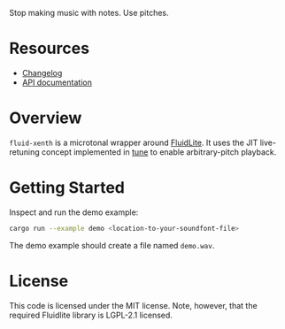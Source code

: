 Stop making music with notes. Use pitches.

# Resources

- [Changelog](https://github.com/Woyten/tune/releases)
- [API documentation](https://docs.rs/fluid-xenth)

# Overview

`fluid-xenth` is a microtonal wrapper around [FluidLite](https://crates.io/crates/fluidlite). It uses the JIT live-retuning concept implemented in [tune](https://crates.io/crates/tune) to enable arbitrary-pitch playback.

# Getting Started

Inspect and run the demo example:

```bash
cargo run --example demo <location-to-your-soundfont-file>
```

The demo example should create a file named `demo.wav`.

# License

This code is licensed under the MIT license. Note, however, that the required Fluidlite library is LGPL-2.1 licensed.